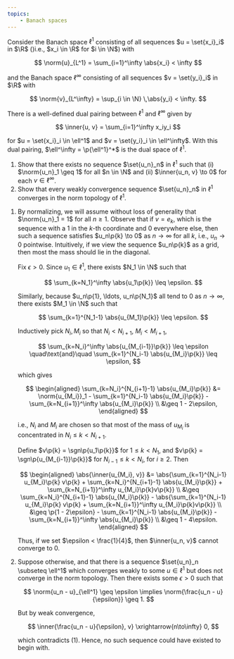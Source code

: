 ```yaml
---
topics:
    - Banach spaces
---
```


<problem>

Consider the Banach space $\ell^1$ consisting of all sequences $u = \set{x_i}_i$ in $\R$ ()i.e., $x_i \in \R$ for $i \in \N$) with

$$
\norm{u}_{L^1} = \sum_{i=1}^\infty \abs{x_i} < \infty
$$

and the Banach space $\ell^\infty$ consisting of all sequences $v = \set{y_i}_i$ in $\R$ with

$$
\norm{v}_{L^\infty} = \sup_{i \in \N} \,\abs{y_i} < \infty.
$$

There is a well-defined dual pairing between $\ell^1$ and $\ell^\infty$ given by

$$
\inner{u, v} = \sum_{i=1}^\infty x_iy_i
$$

for $u = \set{x_i}_i \in \ell^1$ and $v = \set{y_i}_i \in \ell^\infty$. With this dual pairing, $\ell^\infty = \p{\ell^1}^*$ is the dual space of $\ell^1$.

1. Show that there exists no sequence $\set{u_n}_n$ in $\ell^1$ such that (i) $\norm{u_n}_1 \geq 1$ for all $n \in \N$ and (ii) $\inner{u_n, v} \to 0$ for each $v \in \ell^\infty$.
2. Show that every weakly convergence sequence $\set{u_n}_n$ in $\ell^1$ converges in the norm topology of $\ell^1$.

</problem>

<solution>

1. By normalizing, we will assume without loss of generality that $\norm{u_n}_1 = 1$ for all $n \geq 1$. Observe that if $v = e_k$, which is the sequence with a $1$ in the $k$-th coordinate and $0$ everywhere else, then such a sequence satisfies $u_n\p{k} \to 0$ as $n \to \infty$ for all $k$, i.e., $u_n \to 0$ pointwise. Intuitively, if we view the sequence $u_n\p{k}$ as a grid, then most the mass should lie in the diagonal.

    Fix $\epsilon > 0$. Since $u_1 \in \ell^1$, there exists $N_1 \in \N$ such that

    $$
    \sum_{k=N_1}^\infty \abs{u_1\p{k}} \leq \epsilon.
    $$

    Similarly, because $u_n\p{1}, \ldots, u_n\p{N_1}$ all tend to $0$ as $n \to \infty$, there exists $M_1 \in \N$ such that

    $$
    \sum_{k=1}^{N_1-1} \abs{u_{M_1}\p{k}} \leq \epsilon.
    $$

    Inductively pick $N_i, M_i$ so that $N_i < N_{i+1}$, $M_i < M_{i+1}$,

    $$
    \sum_{k=N_i}^\infty \abs{u_{M_{i-1}}\p{k}} \leq \epsilon
    \quad\text{and}\quad
    \sum_{k=1}^{N_i-1} \abs{u_{M_i}\p{k}} \leq \epsilon,
    $$

    which gives

    $$
    \begin{aligned}
        \sum_{k=N_i}^{N_{i+1}-1} \abs{u_{M_i}\p{k}}
            &= \norm{u_{M_i}}_1 - \sum_{k=1}^{N_i-1} \abs{u_{M_i}\p{k}} - \sum_{k=N_{i+1}}^\infty \abs{u_{M_i}\p{k}} \\
            &\geq 1 - 2\epsilon,
    \end{aligned}
    $$

    i.e., $N_i$ and $M_i$ are chosen so that most of the mass of $u_{M_i}$ is concentrated in $N_i \leq k < N_{i+1}$.

    Define $v\p{k} = \sgn\p{u_1\p{k}}$ for $1 \leq k < N_1$, and $v\p{k} = \sgn\p{u_{M_{i-1}}\p{k}}$ for $N_{i-1} \leq k < N_i$, for $i \geq 2$. Then

    $$
    \begin{aligned}
        \abs{\inner{u_{M_i}, v}}
            &= \abs{\sum_{k=1}^{N_i-1} u_{M_i}\p{k} v\p{k} + \sum_{k=N_i}^{N_{i+1}-1} \abs{u_{M_i}\p{k}} + \sum_{k=N_{i+1}}^\infty u_{M_i}\p{k}v\p{k}} \\
            &\geq \sum_{k=N_i}^{N_{i+1}-1} \abs{u_{M_i}\p{k}} - \abs{\sum_{k=1}^{N_i-1} u_{M_i}\p{k} v\p{k} + \sum_{k=N_{i+1}}^\infty u_{M_i}\p{k}v\p{k}} \\
            &\geq \p{1 - 2\epsilon} - \sum_{k=1}^{N_i-1} \abs{u_{M_i}\p{k}} - \sum_{k=N_{i+1}}^\infty \abs{u_{M_i}\p{k}} \\
            &\geq 1 - 4\epsilon.
    \end{aligned}
    $$

    Thus, if we set $\epsilon < \frac{1}{4}$, then $\inner{u_n, v}$ cannot converge to $0$.

2. Suppose otherwise, and that there is a sequence $\set{u_n}_n \subseteq \ell^1$ which converges weakly to some $u \in \ell^1$ but does not converge in the norm topology. Then there exists some $\epsilon > 0$ such that

    $$
    \norm{u_n - u}_{\ell^1} \geq \epsilon
    \implies \norm{\frac{u_n - u}{\epsilon}} \geq 1.
    $$

    But by weak convergence,

    $$
    \inner{\frac{u_n - u}{\epsilon}, v}
        \xrightarrow{n\to\infty} 0,
    $$

    which contradicts (1). Hence, no such sequence could have existed to begin with.

</solution>
